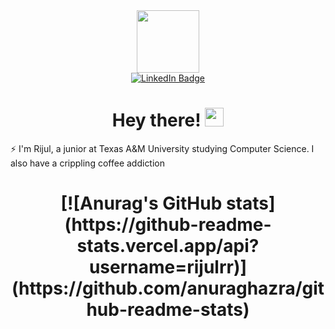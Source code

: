 <div id="header" align="center">
  <img src="https://media.giphy.com/media/3oFyDpRagf96Uz9rzO/giphy.gif" width="100"/>
</div>


<div id="badges" align="center">
  <a href="https://linkedin.com/in/rijulr">
    <img src="https://img.shields.io/badge/LinkedIn-blue?style=for-the-badge&logo=linkedin&logoColor=white" alt="LinkedIn Badge"/>
  </a>
</div>

<h1 id="intro" align="center">
  Hey there!
  <img src="https://media.giphy.com/media/hvRJCLFzcasrR4ia7z/giphy.gif" width="30px"/>
</h1>

:zap: I'm Rijul, a junior at Texas A&M University studying Computer Science. I also have a crippling coffee addiction

<h1 id="stats" align="center">
    [![Anurag's GitHub stats](https://github-readme-stats.vercel.app/api?username=rijulrr)](https://github.com/anuraghazra/github-readme-stats)
</h1>
